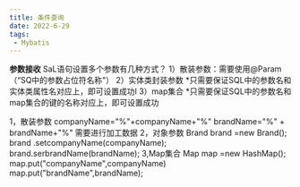 ```yaml
---
title: 条件查询
date: 2022-6-29
tags:
 - Mybatis
---
```




**参数接收**
SaL语句设置多个参数有几种方式？
1）散装参数：需要使用@Param（“SQ中的参数占位符名称"）
2）实体类封装参数
*只需要保证SQL中的参数名和实体类属性名对应上，即可设置成功I
3）map集合
*只需要保证SQL中的参数名和map集合的键的名称对应上，即可设置成功


1，散装参数
companyName="%"+companyName+"%"
brandName="%" + brandName+"%"
需要进行加工数据
2，对象参数
Brand brand =new Brand();
brand .setcompanyName(companyName);
brand.serbrandName(brandName);
3,Map集合
Map map =new HashMap();
map.put("companyName",companyName)
map.put("brandName",brandName);


